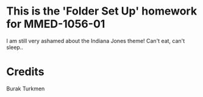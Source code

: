 # This is the 'Folder Set Up' homework for MMED-1056-01

I am still very ashamed about the Indiana Jones theme! Can't eat, can't sleep..

# Credits 
Burak Turkmen
